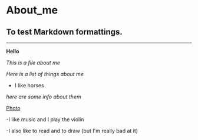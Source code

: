 # About_me

## To test Markdown formattings.  
---
**Hello**

*This is a file about me* 

*Here is a list of things about me*

- I like horses

*here are some info about them*

[Photo](https://en.wikipedia.org/wiki/Horse)

-I like music  and I play the violin 

-I also like to read and to draw (but I'm really bad at it) 



